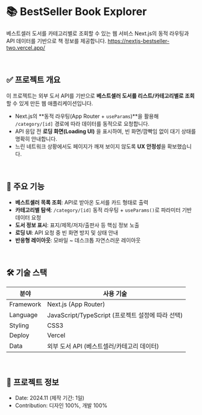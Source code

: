 # 📚 BestSeller Book Explorer

베스트셀러 도서를 카테고리별로 조회할 수 있는 웹 서비스
Next.js의 동적 라우팅과 API 데이터를 기반으로 책 정보를 제공합니다.
https://nextjs-bestseller-two.vercel.app/

<br/>

## ✅ 프로젝트 개요

이 프로젝트는 외부 도서 API를 기반으로 **베스트셀러 도서를 리스트/카테고리별로 조회**할 수 있게 만든 웹 애플리케이션입니다.

- Next.js의 **동적 라우팅(App Router + `useParams`)**을 활용해 `/category/[id]` 경로에 따라 데이터를 동적으로 요청합니다.
- API 응답 전 **로딩 화면(Loading UI)** 을 표시하여, 빈 화면/깜빡임 없이 대기 상태를 명확히 안내합니다.
- 느린 네트워크 상황에서도 페이지가 깨져 보이지 않도록 **UX 안정성**을 확보했습니다.

<br/>

## 📌 주요 기능

- **베스트셀러 목록 조회**: API로 받아온 도서를 카드 형태로 출력
- **카테고리별 탐색**: `/category/[id]` 동적 라우팅 + `useParams()`로 파라미터 기반 데이터 요청
- **도서 정보 표시**: 표지/제목/저자/출판사 등 핵심 정보 노출
- **로딩 UI**: API 요청 중 빈 화면 방지 및 상태 안내
- **반응형 레이아웃**: 모바일 ~ 데스크톱 자연스러운 레이아웃

<br/>

## 🛠 기술 스택

| 분야 | 사용 기술 |
|---|---|
| Framework | Next.js (App Router) |
| Language | JavaScript/TypeScript (프로젝트 설정에 따라 선택) |
| Styling | CSS3 |
| Deploy | Vercel |
| Data | 외부 도서 API (베스트셀러/카테고리 데이터) |

<br/>

## 📅 프로젝트 정보
- Date: 2024.11 (제작 기간: 1일)
- Contribution: 디자인 100%, 개발 100%
